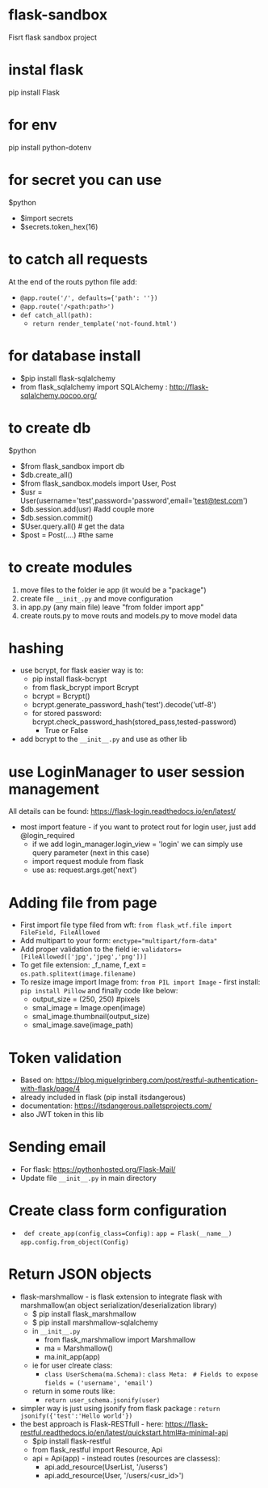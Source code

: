 # flask-sandbox
Fisrt flask sandbox project
# instal flask
pip install Flask
# for env
pip install python-dotenv
# for secret you can use
$python
- $import secrets
- $secrets.token_hex(16)
# to catch all requests
At the end of the routs python file add:
- ``@app.route('/', defaults={'path': ''})``
- ``@app.route('/<path:path>')``
- ``def catch_all(path):``
   -  ``return render_template('not-found.html')``
# for database install
- $pip install flask-sqlalchemy
- from flask_sqlalchemy import SQLAlchemy : http://flask-sqlalchemy.pocoo.org/
# to create db
$python
- $from flask_sandbox import db
- $db.create_all()
- $from flask_sandbox.models import User, Post
- $usr = User(username='test',password='password',email='test@test.com')
- $db.session.add(usr) #add couple more 
- $db.session.commit()
- $User.query.all() # get the data
- $post = Post(....) #the same
# to create modules 
1. move files to the folder ie app (it would be a "package")
2. create file ```__init_.py``` and move configuration
3. in app.py (any main file) leave "from folder import app"
4. create routs.py to move routs and models.py to move model data
# hashing
* use bcrypt, for flask easier way is to: 
    * pip install flask-bcrypt
    * from flask_bcrypt import Bcrypt
    * bcrypt = Bcrypt()
    * bcrypt.generate_password_hash('test').decode('utf-8')
    * for stored password: bcrypt.check_password_hash(stored_pass,tested-password)
        * True or False
* add bcrypt to the ```__init__.py``` and use as other lib
# use LoginManager to user session management
All details can be found: https://flask-login.readthedocs.io/en/latest/
* most import feature - if you want to protect rout for login user, just add @login_required
    * if we add login_manager.login_view = 'login' we can simply use query parameter (next in this case)
    * import request module from flask
    * use as: request.args.get('next')
# Adding file from page
* First import file type filed from wft: ``from flask_wtf.file import FileField, FileAllowed``
* Add multipart to your form: ``enctype="multipart/form-data"``
* Add proper validation to the field ie: ``validators=[FileAllowed(['jpg','jpeg','png'])]``
* To get file extension: _f_name, f_ext = ``os.path.splitext(image.filename)``
* To resize image import Image from: ``from PIL import Image`` - first install: ``pip install Pillow`` and finally code like below:
    * output_size = (250, 250) #pixels
    * smal_image = Image.open(image)
    * smal_image.thumbnail(output_size)
    * smal_image.save(image_path) 
# Token validation
* Based on: https://blog.miguelgrinberg.com/post/restful-authentication-with-flask/page/4
* already included in flask (pip install itsdangerous)
* documentation: https://itsdangerous.palletsprojects.com/
* also JWT token in this lib
# Sending email
* For flask: https://pythonhosted.org/Flask-Mail/
* Update file ``__init__.py`` in main directory
# Create class form configuration
*  `` def create_app(config_class=Config):``
    ``app = Flask(__name__)``
    ``app.config.from_object(Config) ``
# Return JSON objects
* flask-marshmallow - is flask extension to integrate flask with marshmallow(an object serialization/deserialization library)
    * $ pip install flask_marshmallow
    * $ pip install marshmallow-sqlalchemy
    * in ``__init__.py``
        * from flask_marshmallow import Marshmallow
        * ma = Marshmallow()
        * ma.init_app(app)
    * ie for user clreate class:
        * `` class UserSchema(ma.Schema): ``
        `` class Meta: ``
                `` # Fields to expose``
                ``fields = ('username', 'email') ``
    * return in some routs like:
        * ``return user_schema.jsonify(user)``
* simpler way is just using jsonify from flask package : ``return jsonify({'test':'Hello world'})``
* the best approach is Flask-RESTfull - here: https://flask-restful.readthedocs.io/en/latest/quickstart.html#a-minimal-api
    * $pip install flask-restful
    * from flask_restful import Resource, Api
    * api = Api(app) - instead routes (resources are classess):
        * api.add_resource(UserList, '/userss')
        * api.add_resource(User, '/users/<usr_id>')